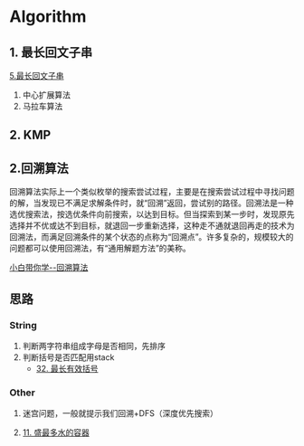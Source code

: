 # Algorithm

## 1. 最长回文子串

[5.最长回文子串](https://leetcode-cn.com/problems/longest-palindromic-substring/)

1. 中心扩展算法
2. 马拉车算法

## 2. KMP



## 2.回溯算法

回溯算法实际上一个类似枚举的搜索尝试过程，主要是在搜索尝试过程中寻找问题的解，当发现已不满足求解条件时，就“回溯”返回，尝试别的路径。回溯法是一种选优搜索法，按选优条件向前搜索，以达到目标。但当探索到某一步时，发现原先选择并不优或达不到目标，就退回一步重新选择，这种走不通就退回再走的技术为回溯法，而满足回溯条件的某个状态的点称为“回溯点”。许多复杂的，规模较大的问题都可以使用回溯法，有“通用解题方法”的美称。

[小白带你学--回溯算法](https://www.jianshu.com/p/dd3c3f3e84c0)



## 思路

### String

1. 判断两字符串组成字母是否相同，先排序
2. 判断括号是否匹配用stack
   - [32. 最长有效括号](https://leetcode-cn.com/problems/longest-valid-parentheses/)

### Other

1. 迷宫问题，一般就提示我们回溯+DFS（深度优先搜索）

2. [11. 盛最多水的容器](https://leetcode-cn.com/problems/container-with-most-water/)


